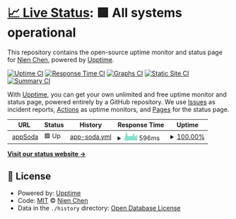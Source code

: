 # [📈 Live Status](https://status.appsoda.net): <!--live status--> **🟩 All systems operational**

This repository contains the open-source uptime monitor and status page for [Nien Chen](https://www.nien.com), powered by [Upptime](https://github.com/upptime/upptime).

[![Uptime CI](https://github.com/chennien/status.appsoda.net/workflows/Uptime%20CI/badge.svg)](https://github.com/chennien/status.appsoda.net/actions?query=workflow%3A%22Uptime+CI%22)
[![Response Time CI](https://github.com/chennien/status.appsoda.net/workflows/Response%20Time%20CI/badge.svg)](https://github.com/chennien/status.appsoda.net/actions?query=workflow%3A%22Response+Time+CI%22)
[![Graphs CI](https://github.com/chennien/status.appsoda.net/workflows/Graphs%20CI/badge.svg)](https://github.com/chennien/status.appsoda.net/actions?query=workflow%3A%22Graphs+CI%22)
[![Static Site CI](https://github.com/chennien/status.appsoda.net/workflows/Static%20Site%20CI/badge.svg)](https://github.com/chennien/status.appsoda.net/actions?query=workflow%3A%22Static+Site+CI%22)
[![Summary CI](https://github.com/chennien/status.appsoda.net/workflows/Summary%20CI/badge.svg)](https://github.com/chennien/status.appsoda.net/actions?query=workflow%3A%22Summary+CI%22)

With [Upptime](https://upptime.js.org), you can get your own unlimited and free uptime monitor and status page, powered entirely by a GitHub repository. We use [Issues](https://github.com/chennien/status.appsoda.net/issues) as incident reports, [Actions](https://github.com/chennien/status.appsoda.net/actions) as uptime monitors, and [Pages](https://status.appsoda.net) for the status page.

<!--start: status pages-->
<!-- This summary is generated by Upptime (https://github.com/upptime/upptime) -->
<!-- Do not edit this manually, your changes will be overwritten -->
<!-- prettier-ignore -->
| URL | Status | History | Response Time | Uptime |
| --- | ------ | ------- | ------------- | ------ |
| <img alt="" src="https://appsoda.net/favicon.ico" height="13"> [appSoda](https://appsoda.net/robots.txt) | 🟩 Up | [app-soda.yml](https://github.com/chennien/status.appsoda.net/commits/HEAD/history/app-soda.yml) | <details><summary><img alt="Response time graph" src="./graphs/app-soda/response-time-week.png" height="20"> 596ms</summary><br><a href="https://status.appsoda.net/history/app-soda"><img alt="Response time 252" src="https://img.shields.io/endpoint?url=https%3A%2F%2Fraw.githubusercontent.com%2Fchennien%2Fstatus.appsoda.net%2FHEAD%2Fapi%2Fapp-soda%2Fresponse-time.json"></a><br><a href="https://status.appsoda.net/history/app-soda"><img alt="24-hour response time 638" src="https://img.shields.io/endpoint?url=https%3A%2F%2Fraw.githubusercontent.com%2Fchennien%2Fstatus.appsoda.net%2FHEAD%2Fapi%2Fapp-soda%2Fresponse-time-day.json"></a><br><a href="https://status.appsoda.net/history/app-soda"><img alt="7-day response time 596" src="https://img.shields.io/endpoint?url=https%3A%2F%2Fraw.githubusercontent.com%2Fchennien%2Fstatus.appsoda.net%2FHEAD%2Fapi%2Fapp-soda%2Fresponse-time-week.json"></a><br><a href="https://status.appsoda.net/history/app-soda"><img alt="30-day response time 551" src="https://img.shields.io/endpoint?url=https%3A%2F%2Fraw.githubusercontent.com%2Fchennien%2Fstatus.appsoda.net%2FHEAD%2Fapi%2Fapp-soda%2Fresponse-time-month.json"></a><br><a href="https://status.appsoda.net/history/app-soda"><img alt="1-year response time 294" src="https://img.shields.io/endpoint?url=https%3A%2F%2Fraw.githubusercontent.com%2Fchennien%2Fstatus.appsoda.net%2FHEAD%2Fapi%2Fapp-soda%2Fresponse-time-year.json"></a></details> | <details><summary><a href="https://status.appsoda.net/history/app-soda">100.00%</a></summary><a href="https://status.appsoda.net/history/app-soda"><img alt="All-time uptime 96.50%" src="https://img.shields.io/endpoint?url=https%3A%2F%2Fraw.githubusercontent.com%2Fchennien%2Fstatus.appsoda.net%2FHEAD%2Fapi%2Fapp-soda%2Fuptime.json"></a><br><a href="https://status.appsoda.net/history/app-soda"><img alt="24-hour uptime 100.00%" src="https://img.shields.io/endpoint?url=https%3A%2F%2Fraw.githubusercontent.com%2Fchennien%2Fstatus.appsoda.net%2FHEAD%2Fapi%2Fapp-soda%2Fuptime-day.json"></a><br><a href="https://status.appsoda.net/history/app-soda"><img alt="7-day uptime 100.00%" src="https://img.shields.io/endpoint?url=https%3A%2F%2Fraw.githubusercontent.com%2Fchennien%2Fstatus.appsoda.net%2FHEAD%2Fapi%2Fapp-soda%2Fuptime-week.json"></a><br><a href="https://status.appsoda.net/history/app-soda"><img alt="30-day uptime 99.90%" src="https://img.shields.io/endpoint?url=https%3A%2F%2Fraw.githubusercontent.com%2Fchennien%2Fstatus.appsoda.net%2FHEAD%2Fapi%2Fapp-soda%2Fuptime-month.json"></a><br><a href="https://status.appsoda.net/history/app-soda"><img alt="1-year uptime 88.72%" src="https://img.shields.io/endpoint?url=https%3A%2F%2Fraw.githubusercontent.com%2Fchennien%2Fstatus.appsoda.net%2FHEAD%2Fapi%2Fapp-soda%2Fuptime-year.json"></a></details>

<!--end: status pages-->

[**Visit our status website →**](https://status.appsoda.net)

## 📄 License

- Powered by: [Upptime](https://github.com/upptime/upptime)
- Code: [MIT](./LICENSE) © [Nien Chen](https://www.nien.com)
- Data in the `./history` directory: [Open Database License](https://opendatacommons.org/licenses/odbl/1-0/)
